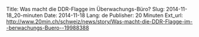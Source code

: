Title: Was macht die DDR-Flagge im Überwachungs-Büro?
Slug: 2014-11-18_20-minuten
Date: 2014-11-18
Lang: de
Publisher: 20 Minuten
Ext_url: http://www.20min.ch/schweiz/news/story/Was-macht-die-DDR-Flagge-im--berwachungs-Buero--19988388